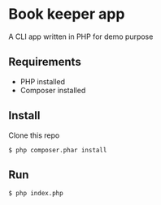 # Book keeper app

A CLI app written in PHP for demo purpose

## Requirements

- PHP installed
- Composer installed

## Install

Clone this repo

```
$ php composer.phar install
```

## Run

```
$ php index.php
```
